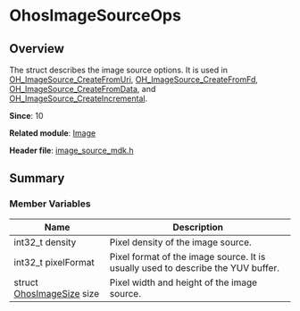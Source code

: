# OhosImageSourceOps
<!--Kit: Image Kit-->
<!--Subsystem: Multimedia-->
<!--Owner: @aulight02-->
<!--Designer: @liyang_bryan-->
<!--Tester: @xchaosioda-->
<!--Adviser: @w_Machine_cc-->

## Overview

The struct describes the image source options. It is used in [OH_ImageSource_CreateFromUri](capi-image-source-mdk-h.md#oh_imagesource_createfromuri), [OH_ImageSource_CreateFromFd](capi-image-source-mdk-h.md#oh_imagesource_createfromfd), [OH_ImageSource_CreateFromData](capi-image-source-mdk-h.md#oh_imagesource_createfromdata), and [OH_ImageSource_CreateIncremental](capi-image-source-mdk-h.md#oh_imagesource_createincremental).

**Since**: 10

**Related module**: [Image](capi-image.md)

**Header file**: [image_source_mdk.h](capi-image-source-mdk-h.md)

## Summary

### Member Variables

| Name| Description|
| -- | -- |
| int32_t density | Pixel density of the image source.|
| int32_t pixelFormat | Pixel format of the image source. It is usually used to describe the YUV buffer.|
| struct [OhosImageSize](capi-image-ohosimagesize.md) size | Pixel width and height of the image source.|
